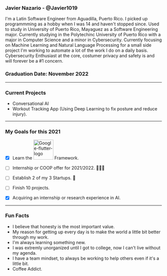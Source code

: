 ### Javier Nazario - @Javier1019
I'm a Latin Software Engineer from Aguadilla, Puerto Rico. I picked up programmming as a hobby when I was 14 and haven't stopped since. Used to study in University of Puerto Rico, Mayaguez as a Software Engineering major. Currently studying in the Polytechinc University of Puerto Rico with a major in Computer Science and a minor in Cybersecurity. Currently focusing on Machine Learning and Natural Language Processing for a small side project I'm working to automate a lot of the work I do on a daily basis. Cybersecurity Enthusiast at the core, costumer privacy and safety is and will forever be a #1 concern.

### Graduation Date: November 2022

<hr>

### Current Projects
- Conversational AI
- Workout Tracking App (Using Deep Learning to fix posture and reduce injury).

<hr>

### My Goals for this 2021
- [X]  Learn the <a href="https://flutter.dev/"><img width="64" alt="Google-flutter-logo" src="https://upload.wikimedia.org/wikipedia/commons/thumb/1/17/Google-flutter-logo.png/64px-Google-flutter-logo.png"></a> Framework.
  
- [ ] Internship or COOP offer for 2021/2022. 👨🏻‍💻

- [ ] Establish 2 of my 3 Startups. 🚀

- [ ] Finish 10 projects.

- [X] Acquiring an internship or research experience in AI.

<hr>

### Fun Facts
- I believe that honesty is the most important value.
- My reason for getting up every day is to make the world a little bit better through my work.
- I'm always learning something new.
- I was extremly unorganized until I got to college, now I can't live without my agenda.
- I have a team mindset, to always be working to help others even if it's a little bit.
- Coffee Addict.

<!--
**Javier1019/Javier1019** is a ✨ _special_ ✨ repository because its `README.md` (this file) appears on your GitHub profile.

Here are some ideas to get you started:

- 🔭 I’m currently working on ...
- 🌱 I’m currently learning ...
- 👯 I’m looking to collaborate on ...
- 🤔 I’m looking for help with ...
- 💬 Ask me about ...
- 📫 How to reach me: ...
- 😄 Pronouns: ...
- ⚡ Fun fact: ...
-->
